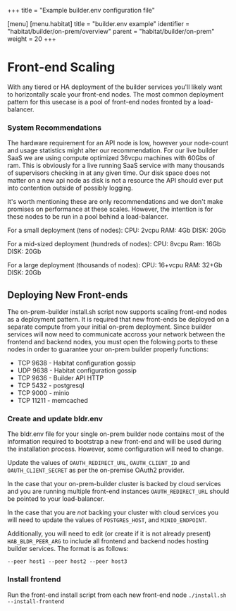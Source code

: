 +++
title = "Example builder.env configuration file"

[menu]
  [menu.habitat]
    title = "builder.env example"
    identifier = "habitat/builder/on-prem/overview"
    parent = "habitat/builder/on-prem"
    weight = 20
+++


# Front-end Scaling

With any tiered or HA deployment of the builder services you'll likely want to horizontally scale your front-end nodes. The most common deployment pattern for this usecase is a pool of front-end nodes fronted by a load-balancer.

### System Recommendations
The hardware requirement for an API node is low, however your node-count and usage statistics might alter our recommendation. For our live builder SaaS we are using compute optimized 36vcpu machines with 60Gbs of ram. This is obviously for a live running SaaS service with many thousands of supervisors checking in at any given time. Our disk space does not matter on a new api node as disk is not a resource the API should ever put into contention outside of possibly logging.

It's worth mentioning these are only recommendations and we don't make promises on performance at these scales. However, the intention is for these nodes to be run in a pool behind a load-balancer.

For a small deployment (tens of nodes):
CPU: 2vcpu
RAM: 4Gb
DISK: 20Gb

For a mid-sized deployment (hundreds of nodes):
CPU: 8vcpu
Ram: 16Gb
DISK: 20Gb

For a large deployment (thousands of nodes):
CPU: 16+vcpu
RAM: 32+Gb
DISK: 20Gb

## Deploying New Front-ends
The on-prem-builder install.sh script now supports scaling front-end nodes as a deployment pattern. It is required that new front-ends be deployed on a separate compute from your initial on-prem deployment. Since builder services will now need to communicate accross your network between the frontend and backend nodes, you must open the folowing ports to these nodes in order to guarantee your on-prem builder properly functions:

* TCP 9638 - Habitat configuration gossip
* UDP 9638 - Habitat configuration gossip
* TCP 9636 - Builder API HTTP
* TCP 5432 - postgresql
* TCP 9000 - minio
* TCP 11211 - memcached

### Create and update bldr.env
The bldr.env file for your single on-prem builder node contains most of the information required to bootstrap a new front-end and will be used during the installation process. However, some configuration will need to change.

Update the values of `OAUTH_REDIRECT_URL`, `OAUTH_CLIENT_ID` and `OAUTH_CLIENT_SECRET` as per the on-premise OAuth2 provider.

In the case that your on-prem-builder cluster is backed by cloud services and you are running multiple front-end instances `OAUTH_REDIRECT_URL` should be pointed to your load-balancer. 

In the case that you are _not_ backing your cluster with cloud services you will need to update the values of `POSTGRES_HOST`, and `MINIO_ENDPOINT`.

Additionally, you will need to edit (or create if it is not already present) `HAB_BLDR_PEER_ARG` to include all frontend and backend nodes hosting builder services. The format is as follows:

```
--peer host1 --peer host2 --peer host3
```

### Install frontend
Run the front-end install script from each new front-end node `./install.sh --install-frontend`
